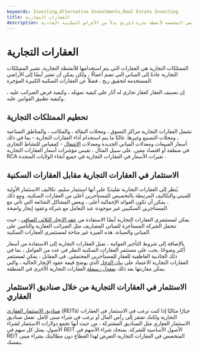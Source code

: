 ```yaml
---
keywords: Investing,Alternative Investments,Real Estate Investing
title: العقارات التجارية
description: الممتلكات التجارية هي المباني والأراضي المخصصة لأنشطة مدرة للربح بدلاً من الأغراض السكنية العادية.
---
```


# العقارات التجارية
الممتلكات التجارية هي العقارات التي يتم استخدامها للأنشطة التجارية. تشير الممتلكات التجارية عادةً إلى المباني التي تضم أعمالًا ، ولكن يمكن أن تشير أيضًا إلى الأراضي المستخدمة لتحقيق ربح ، فضلاً عن العقارات السكنية الكبيرة المؤجرة.

إن تصنيف العقار كعقار تجاري له آثار على كيفية تمويله ، وكيفية فرض الضرائب عليه ، وكيفية تطبيق القوانين عليه.

## تحطيم الممتلكات التجارية

تشمل العقارات التجارية مراكز التسوق ، ومحلات البقالة ، والمكاتب ، والمناطق الصناعية ، ومحلات التصنيع وغيرها. غالبًا ما يتم استخدام أداء العقارات التجارية - بما في ذلك أسعار المبيعات ومعدلات المباني الجديدة ومعدلات [الإشغال](/occupancy-rate) - كمقياس للنشاط التجاري في منطقة أو اقتصاد معين. على سبيل المثال ، تقيس مؤشرات أسعار العقارات التجارية RCA تغيرات الأسعار في العقارات التجارية في جميع أنحاء الولايات المتحدة .

## الاستثمار في العقارات التجارية مقابل العقارات السكنية

يُنظر إلى العقارات التجارية تقليديًا على أنها استثمار سليم. تكاليف الاستثمار الأولية للمبنى والتكاليف المرتبطة بالتخصيص للمستأجرين أعلى من العقارات السكنية. ومع ذلك ، يمكن أن تكون العوائد الإجمالية أعلى ، وبعض المشاكل الشائعة التي تأتي مع المستأجرين السكنيين غير موجودة عند التعامل مع شركة وعقود إيجار واضحة.

يمكن لمستثمري العقارات التجارية أيضًا الاستفادة من [عقد الإيجار الثلاثي الصافي](/triple-net-lease-nnn) ، حيث تتحمل الشركة المستأجرة للمباني المصاريف مثل الضرائب العقارية والتأمين على المباني والصيانة. هذه الميزة غير متاحة لمستثمري العقارات السكنية.

بالإضافة إلى شروط التأجير المواتية ، تميل العقارات التجارية إلى الاستفادة من أسعار أكثر وضوحًا. يجب على مستثمر العقارات السكنية النظر في عدد من العوامل ، بما في ذلك الجاذبية العاطفية للعقار للمستأجرين المحتملين. في المقابل ، يمكن لمستثمر العقارات التجارية الاعتماد على [بيان الدخل](/incomestatement) الذي يوضح قيمة عقود الإيجار الحالية ، والتي يمكن مقارنتها بعد ذلك [بمعدل رسملة](/capitalizationrate) العقارات التجارية الأخرى في المنطقة.

## الاستثمار في العقارات التجارية من خلال صناديق الاستثمار العقاري

[صناديق الاستثمار العقاري](/reit) (REITs) خيارًا مثاليًا إذا كنت ترغب في الاستثمار في العقارات التجارية ولكنك تفتقر إلى رأس المال أو ترغب في شراء مبنى كامل. تعمل صناديق الاستثمار العقاري مثل الصناديق المشتركة ، من حيث أنها تجمع دولارات الاستثمار لشراء الأصول. يمثل كل سهم في REIT الأصول الأساسية للشركة. يمنحك شراء الأسهم في REIT المتخصص في العقارات التجارية التعرض لهذا القطاع دون مطالبتك بشراء مبنى بنفسك.

